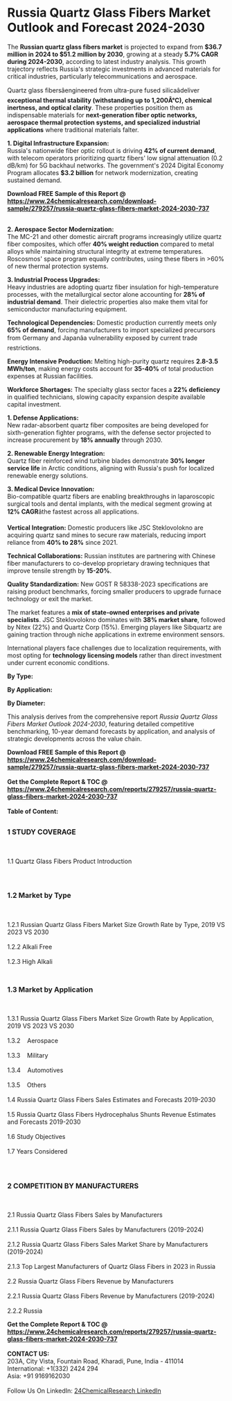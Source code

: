 <h1>Russia Quartz Glass Fibers Market Outlook and Forecast 2024-2030</h1><p>The <strong>Russian quartz glass fibers market</strong> is projected to expand from <strong>$36.7 million in 2024 to $51.2 million by 2030</strong>, growing at a steady <strong>5.7% CAGR during 2024-2030</strong>, according to latest industry analysis. This growth trajectory reflects Russia's strategic investments in advanced materials for critical industries, particularly telecommunications and aerospace.</p><p>Quartz glass fibersâengineered from ultra-pure fused silicaâdeliver <strong>exceptional thermal stability (withstanding up to 1,200Â°C), chemical inertness, and optical clarity</strong>. These properties position them as indispensable materials for <strong>next-generation fiber optic networks, aerospace thermal protection systems, and specialized industrial applications</strong> where traditional materials falter.</p><p><strong>1. Digital Infrastructure Expansion:</strong><br>
Russia's nationwide fiber optic rollout is driving <strong>42% of current demand</strong>, with telecom operators prioritizing quartz fibers' low signal attenuation (0.2 dB/km) for 5G backhaul networks. The government's 2024 Digital Economy Program allocates <strong>$3.2 billion</strong> for network modernization, creating sustained demand.</p><div><b>Download FREE Sample of this Report @ 
            <a href="https://www.24chemicalresearch.com/download-sample/279257/russia-quartz-glass-fibers-market-2024-2030-737">
            https://www.24chemicalresearch.com/download-sample/279257/russia-quartz-glass-fibers-market-2024-2030-737</a></b></div><br><p><strong>2. Aerospace Sector Modernization:</strong><br>
The MC-21 and other domestic aircraft programs increasingly utilize quartz fiber composites, which offer <strong>40% weight reduction</strong> compared to metal alloys while maintaining structural integrity at extreme temperatures. Roscosmos' space program equally contributes, using these fibers in &gt;60% of new thermal protection systems.</p><p><strong>3. Industrial Process Upgrades:</strong><br>
Heavy industries are adopting quartz fiber insulation for high-temperature processes, with the metallurgical sector alone accounting for <strong>28% of industrial demand</strong>. Their dielectric properties also make them vital for semiconductor manufacturing equipment.</p><p><strong>Technological Dependencies:</strong> Domestic production currently meets only <strong>65% of demand</strong>, forcing manufacturers to import specialized precursors from Germany and Japanâa vulnerability exposed by current trade restrictions.</p><p><strong>Energy Intensive Production:</strong> Melting high-purity quartz requires <strong>2.8-3.5 MWh/ton</strong>, making energy costs account for <strong>35-40%</strong> of total production expenses at Russian facilities.</p><p><strong>Workforce Shortages:</strong> The specialty glass sector faces a <strong>22% deficiency</strong> in qualified technicians, slowing capacity expansion despite available capital investment.</p><p><strong>1. Defense Applications:</strong><br>
New radar-absorbent quartz fiber composites are being developed for sixth-generation fighter programs, with the defense sector projected to increase procurement by <strong>18% annually</strong> through 2030.</p><p><strong>2. Renewable Energy Integration:</strong><br>
Quartz fiber reinforced wind turbine blades demonstrate <strong>30% longer service life</strong> in Arctic conditions, aligning with Russia's push for localized renewable energy solutions.</p><p><strong>3. Medical Device Innovation:</strong><br>
Bio-compatible quartz fibers are enabling breakthroughs in laparoscopic surgical tools and dental implants, with the medical segment growing at <strong>12% CAGR</strong>âthe fastest across all applications.</p><p><strong>Vertical Integration:</strong> Domestic producers like JSC Steklovolokno are acquiring quartz sand mines to secure raw materials, reducing import reliance from <strong>40% to 28%</strong> since 2021.</p><p><strong>Technical Collaborations:</strong> Russian institutes are partnering with Chinese fiber manufacturers to co-develop proprietary drawing techniques that improve tensile strength by <strong>15-20%</strong>.</p><p><strong>Quality Standardization:</strong> New GOST R 58338-2023 specifications are raising product benchmarks, forcing smaller producers to upgrade furnace technology or exit the market.</p><p>The market features a <strong>mix of state-owned enterprises and private specialists</strong>. JSC Steklovolokno dominates with <strong>38% market share</strong>, followed by Nitex (22%) and Quartz Corp (15%). Emerging players like Sibquartz are gaining traction through niche applications in extreme environment sensors.</p><p>International players face challenges due to localization requirements, with most opting for <strong>technology licensing models</strong> rather than direct investment under current economic conditions.</p><p><strong>By Type:</strong></p><p><strong>By Application:</strong></p><p><strong>By Diameter:</strong></p><p>This analysis derives from the comprehensive report <em>Russia Quartz Glass Fibers Market Outlook 2024-2030</em>, featuring detailed competitive benchmarking, 10-year demand forecasts by application, and analysis of strategic developments across the value chain.</p><div><b>Download FREE Sample of this Report @ 
            <a href="https://www.24chemicalresearch.com/download-sample/279257/russia-quartz-glass-fibers-market-2024-2030-737">
            https://www.24chemicalresearch.com/download-sample/279257/russia-quartz-glass-fibers-market-2024-2030-737</a></b></div><br><div><b>Get the Complete Report & TOC @ 
            <a href="https://www.24chemicalresearch.com/reports/279257/russia-quartz-glass-fibers-market-2024-2030-737">
            https://www.24chemicalresearch.com/reports/279257/russia-quartz-glass-fibers-market-2024-2030-737</a></b></div><br>
            <b>Table of Content:</b><p><h2><span style="font-size:16px"><strong>1 STUDY COVERAGE</strong></span></h2><br />
<p>1.1 Quartz Glass Fibers Product Introduction</p><br />
<h2><span style="font-size:16px"><strong>1.2 Market by Type</strong></span></h2><br />
<p>1.2.1 Russian Quartz Glass Fibers Market Size Growth Rate by Type, 2019 VS 2023 VS 2030<br /><br />
1.2.2 Alkali Free&nbsp;&nbsp; &nbsp;<br /><br />
1.2.3 High Alkali<br /><br />
<h2><span style="font-size:16px"><strong>1.3 Market by Application</strong></span></h2><br />
<p>1.3.1 Russia Quartz Glass Fibers Market Size Growth Rate by Application, 2019 VS 2023 VS 2030<br /><br />
1.3.2&nbsp;&nbsp; &nbsp;Aerospace<br /><br />
1.3.3&nbsp;&nbsp; &nbsp;Military<br /><br />
1.3.4&nbsp;&nbsp; &nbsp;Automotives<br /><br />
1.3.5&nbsp;&nbsp; &nbsp;Others<br /><br />
1.4 Russia Quartz Glass Fibers Sales Estimates and Forecasts 2019-2030<br /><br />
1.5 Russia Quartz Glass Fibers Hydrocephalus Shunts Revenue Estimates and Forecasts 2019-2030<br /><br />
1.6 Study Objectives<br /><br />
1.7 Years Considered</p><br />
<h2><span style="font-size:16px"><strong>2 COMPETITION BY MANUFACTURERS</strong></span></h2><br />
<p>2.1 Russia Quartz Glass Fibers Sales by Manufacturers<br /><br />
2.1.1 Russia Quartz Glass Fibers Sales by Manufacturers (2019-2024)<br /><br />
2.1.2 Russia Quartz Glass Fibers Sales Market Share by Manufacturers (2019-2024)<br /><br />
2.1.3 Top Largest Manufacturers of Quartz Glass Fibers in 2023 in Russia<br /><br />
2.2 Russia Quartz Glass Fibers Revenue by Manufacturers<br /><br />
2.2.1 Russia Quartz Glass Fibers Revenue by Manufacturers (2019-2024)<br /><br />
2.2.2 Russia</p><div><b>Get the Complete Report & TOC @ 
            <a href="https://www.24chemicalresearch.com/reports/279257/russia-quartz-glass-fibers-market-2024-2030-737">
            https://www.24chemicalresearch.com/reports/279257/russia-quartz-glass-fibers-market-2024-2030-737</a></b></div><br><b>CONTACT US:</b><br>
            203A, City Vista, Fountain Road, Kharadi, Pune, India - 411014<br>
            International: +1(332) 2424 294<br>
            Asia: +91 9169162030 <br><br>
            Follow Us On LinkedIn: <a href="https://www.linkedin.com/company/24chemicalresearch/">24ChemicalResearch LinkedIn</a>